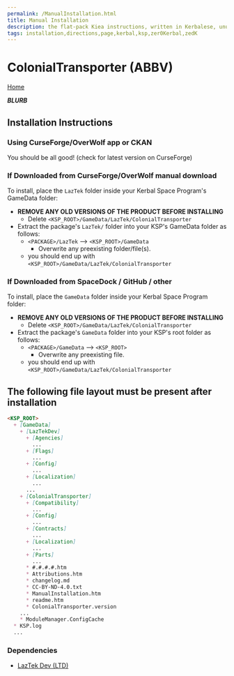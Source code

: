 ```yaml
---
permalink: /ManualInstallation.html
title: Manual Installation
description: the flat-pack Kiea instructions, written in Kerbalese, unusally present
tags: installation,directions,page,kerbal,ksp,zer0Kerbal,zedK
---
```


<!-- ManualInstallation.md v1.1.8.1
ColonialTransporter (ABBV)
created: 01 Oct 2019
updated: 29 Jul 2022 -->

<!-- based upon work by Lisias -->

# ColonialTransporter (ABBV)

[Home](./index.md)

***BLURB***

## Installation Instructions

### Using CurseForge/OverWolf app or CKAN

You should be all good! (check for latest version on CurseForge)

### If Downloaded from CurseForge/OverWolf manual download

To install, place the `LazTek` folder inside your Kerbal Space Program's GameData folder:

* **REMOVE ANY OLD VERSIONS OF THE PRODUCT BEFORE INSTALLING**
  * Delete `<KSP_ROOT>/GameData/LazTek/ColonialTransporter`
* Extract the package's `LazTek/` folder into your KSP's GameData folder as follows:
  * `<PACKAGE>/LazTek` --> `<KSP_ROOT>/GameData`
    * Overwrite any preexisting folder/file(s).
  * you should end up with `<KSP_ROOT>/GameData/LazTek/ColonialTransporter`

### If Downloaded from SpaceDock / GitHub / other

To install, place the `GameData` folder inside your Kerbal Space Program folder:

* **REMOVE ANY OLD VERSIONS OF THE PRODUCT BEFORE INSTALLING**
  * Delete `<KSP_ROOT>/GameData/LazTek/ColonialTransporter`
* Extract the package's `GameData` folder into your KSP's root folder as follows:
  * `<PACKAGE>/GameData` --> `<KSP_ROOT>`
    * Overwrite any preexisting file.
  * you should end up with `<KSP_ROOT>/GameData/LazTek/ColonialTransporter`

## The following file layout must be present after installation

```markdown
<KSP_ROOT>
  + [GameData]
    + [LazTekDev]
      + [Agencies]
        ...
      + [Flags]
        ...
      + [Config]
        ...
      + [Localization]
        ...
      ...
    + [ColonialTransporter]
      + [Compatibility]
        ...
      + [Config]
        ...
      + [Contracts]
        ...
      + [Localization]
        ...
      + [Parts]
        ...
      * #.#.#.#.htm
      * Attributions.htm
      * changelog.md
      * CC-BY-ND-4.0.txt
      * ManualInstallation.htm
      * readme.htm
      * ColonialTransporter.version
    ...
    * ModuleManager.ConfigCache
  * KSP.log
  ...
```

### Dependencies

* [LazTek Dev (LTD)][LTD]

[LTD]: https://github.com/zer0Kerbal/LazTekDev "LazTek Dev (LTD)"
